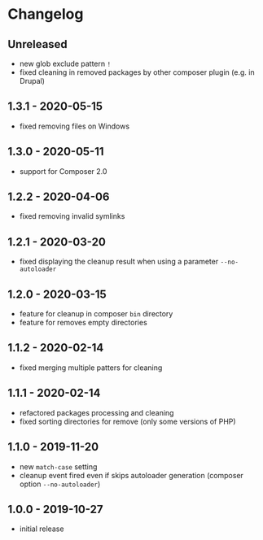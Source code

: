 # Changelog

## Unreleased

- new glob exclude pattern `!`
- fixed cleaning in removed packages by other composer plugin (e.g. in Drupal)

## 1.3.1 - 2020-05-15

- fixed removing files on Windows

## 1.3.0 - 2020-05-11

- support for Composer 2.0

## 1.2.2 - 2020-04-06

- fixed removing invalid symlinks

## 1.2.1 - 2020-03-20

- fixed displaying the cleanup result when using a parameter `--no-autoloader`

## 1.2.0 - 2020-03-15

- feature for cleanup in composer `bin` directory
- feature for removes empty directories

## 1.1.2 - 2020-02-14

- fixed merging multiple patters for cleaning

## 1.1.1 - 2020-02-14

- refactored packages processing and cleaning
- fixed sorting directories for remove (only some versions of PHP)

## 1.1.0 - 2019-11-20

- new `match-case` setting
- cleanup event fired even if skips autoloader generation (composer option `--no-autoloader`)

## 1.0.0 - 2019-10-27

- initial release
